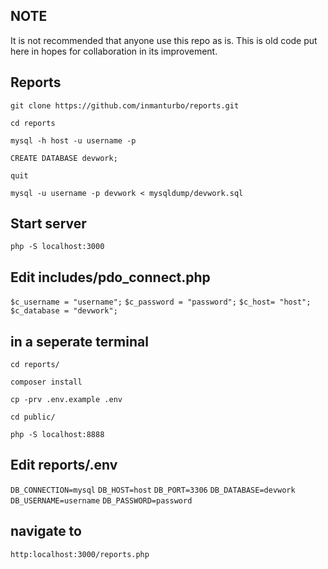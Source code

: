 ## NOTE

It is not recommended that anyone use this repo as is. This is old code put here in hopes for collaboration in its improvement.

## Reports

`git clone https://github.com/inmanturbo/reports.git`

`cd reports`

`mysql -h host -u username -p`

`CREATE DATABASE devwork;`

`quit`

`mysql -u username -p devwork < mysqldump/devwork.sql`

## Start server

`php -S localhost:3000`

## Edit includes/pdo_connect.php

`$c_username = "username";`
`$c_password = "password";`
`$c_host= "host";`
`$c_database = "devwork";`

## in a seperate terminal 

`cd reports/`

`composer install`

`cp -prv .env.example .env`

`cd public/`

`php -S localhost:8888`

##  Edit reports/.env


`DB_CONNECTION=mysql`
`DB_HOST=host`
`DB_PORT=3306`
`DB_DATABASE=devwork`
`DB_USERNAME=username`
`DB_PASSWORD=password`

## navigate to

`http:localhost:3000/reports.php`
